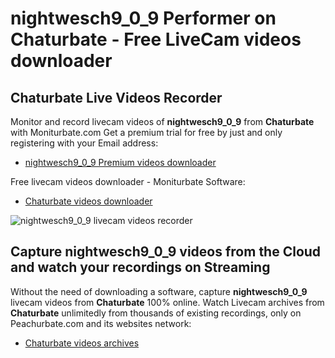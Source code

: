 # nightwesch9_0_9 Performer on Chaturbate - Free LiveCam videos downloader

## Chaturbate Live Videos Recorder

Monitor and record livecam videos of **nightwesch9_0_9** from **Chaturbate** with Moniturbate.com
Get a premium trial for free by just and only registering with your Email address:
* [nightwesch9_0_9 Premium videos downloader](https://moniturbate.com/request-demo-licence-key.html)

Free livecam videos downloader - Moniturbate Software:
* [Chaturbate videos downloader](https://moniturbate.com/moniturbate-download-software.html)

![nightwesch9_0_9 livecam videos recorder](https://peachurnet.com/templates/moniturbate-software.png)


## Capture nightwesch9_0_9 videos from the Cloud and watch your recordings on Streaming

Without the need of downloading a software, capture **nightwesch9_0_9** livecam videos from **Chaturbate** 100% online.
Watch Livecam archives from **Chaturbate** unlimitedly from thousands of existing recordings, only on Peachurbate.com and its websites network:
* [Chaturbate videos archives](https://peachurnet.com/)
